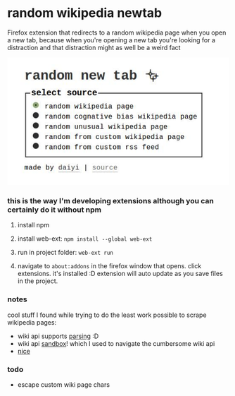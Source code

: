 # random wikipedia newtab
Firefox extension that redirects to a random wikipedia page when you open a new tab, because when you're opening a new tab you're looking for a distraction and that distraction might as well be a weird fact

![babbys first firefox extension](./icons/screenshot.jpg)

### this is the way I'm developing extensions although you can certainly do it without npm

1. install npm

2. install web-ext: `npm install --global web-ext`

3. run in project folder: `web-ext run`

4. navigate to `about:addons` in the firefox window that opens. click extensions. it's installed :D extension will auto update as you save files in the project.

### notes

cool stuff I found while trying to do the least work possible to scrape wikipedia pages:

- wiki api supports [parsing](https://www.mediawiki.org/wiki/API:Parsing_wikitext) :D
- wiki api [sandbox](https://www.mediawiki.org/wiki/Special:ApiSandbox)!  which I used to navigate the cumbersome wiki api
- [nice](https://en.wikipedia.org/w/api.php?action=parse&format=json&page=Wikipedia%3AUnusual_articles&prop=links)


### todo

- escape custom wiki page chars
